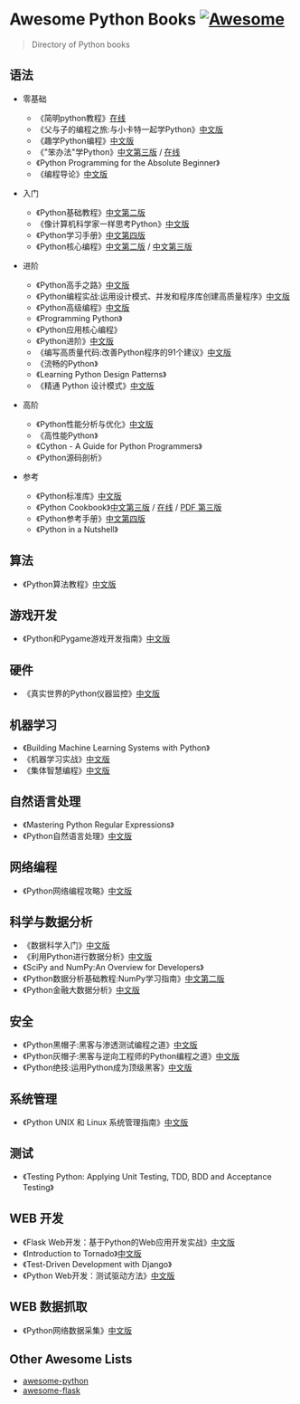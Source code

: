 # Awesome Python Books [![Awesome](https://cdn.rawgit.com/sindresorhus/awesome/d7305f38d29fed78fa85652e3a63e154dd8e8829/media/badge.svg)](https://github.com/sindresorhus/awesome)

> Directory of Python books

## 语法
- 零基础
    - 《简明python教程》[在线](http://wiki.jikexueyuan.com/project/simple-python-course/)
    - 《父与子的编程之旅:与小卡特一起学Python》[中文版](https://www.amazon.cn/%E5%9B%BE%E7%81%B5%E7%A8%8B%E5%BA%8F%E8%AE%BE%E8%AE%A1%E4%B8%9B%E4%B9%A6%C2%B7%E7%88%B6%E4%B8%8E%E5%AD%90%E7%9A%84%E7%BC%96%E7%A8%8B%E4%B9%8B%E6%97%85-%E4%B8%8E%E5%B0%8F%E5%8D%A1%E7%89%B9%E4%B8%80%E8%B5%B7%E5%AD%A6Python-%E6%A1%91%E5%BE%B7/dp/B00PG0MMLO)
    - 《趣学Python编程》[中文版](https://www.amazon.cn/%E8%B6%A3%E5%AD%A6Python%E7%BC%96%E7%A8%8B-%E5%B8%83%E9%87%8C%E6%A0%BC%E6%96%AF/dp/B00IM56I5Q)
    - 《"笨办法"学Python》[中文第三版](https://www.amazon.cn/%E5%AD%A6Python-%E8%82%96/dp/B00P6OJ0TC) / [在线](https://flyouting.gitbooks.io/learn-python-the-hard-way-cn/content/)
    - 《Python Programming for the Absolute Beginner》
    - 《编程导论》[中文版](https://www.amazon.cn/%E7%BC%96%E7%A8%8B%E5%AF%BC%E8%AE%BA-%E7%BE%8E-%E8%B0%B7%E6%B3%B0%E6%A0%BC/dp/B00W34DZ1M)

- 入门
    - 《Python基础教程》[中文第二版](https://www.amazon.cn/%E5%9B%BE%E7%81%B5%E7%A8%8B%E5%BA%8F%E8%AE%BE%E8%AE%A1%E4%B8%9B%E4%B9%A6-Python%E5%9F%BA%E7%A1%80%E6%95%99%E7%A8%8B-%E8%B5%AB%E7%89%B9%E5%85%B0/dp/B00KAFX65Q)
    - 《像计算机科学家一样思考Python》[中文版](https://www.amazon.cn/%E5%83%8F%E8%AE%A1%E7%AE%97%E6%9C%BA%E7%A7%91%E5%AD%A6%E5%AE%B6%E4%B8%80%E6%A0%B7%E6%80%9D%E8%80%83Python-%E5%94%90%E5%B0%BC/dp/B00EEDI2X6)
    - 《Python学习手册》[中文第四版](https://www.amazon.cn/Python%E5%AD%A6%E4%B9%A0%E6%89%8B%E5%86%8C-%E9%B2%81%E7%89%B9%E5%85%B9/dp/B004TUJ7A6)
    - 《Python核心编程》[中文第二版](https://www.amazon.cn/Python%E6%A0%B8%E5%BF%83%E7%BC%96%E7%A8%8B-%E4%B8%98%E6%81%A9/dp/B001BKVXOA) / [中文第三版](https://www.amazon.cn/Python/dp/B01FQAS0KK)

- 进阶
    - 《Python高手之路》[中文版](https://www.amazon.cn/Python%E9%AB%98%E6%89%8B%E4%B9%8B%E8%B7%AF-%E6%B3%95-%E6%9C%B1%E5%88%A9%E5%AE%89-%E4%B8%B9%E4%B9%94/dp/B00X65PEFC)
    - 《Python编程实战:运用设计模式、并发和程序库创建高质量程序》[中文版](https://www.amazon.cn/dp/B00MHDPIJ6)
    - 《Python高级编程》[中文版](https://book.douban.com/subject/4212921/)
    - 《Programming Python》
    - 《Python应用核心编程》
    - 《Python进阶》[中文版](https://eastlakeside.gitbooks.io/interpy-zh/content/)
    - 《编写高质量代码:改善Python程序的91个建议》[中文版](https://www.amazon.cn/Effective%E7%B3%BB%E5%88%97%E4%B8%9B%E4%B9%A6-%E7%BC%96%E5%86%99%E9%AB%98%E8%B4%A8%E9%87%8F%E4%BB%A3%E7%A0%81-%E6%94%B9%E5%96%84Python%E7%A8%8B%E5%BA%8F%E7%9A%8491%E4%B8%AA%E5%BB%BA%E8%AE%AE-%E5%BC%A0%E9%A2%96/dp/B00KYFJTP8)
    - 《流畅的Python》
    - 《Learning Python Design Patterns》
    - 《精通 Python 设计模式》[中文版](https://www.amazon.cn/%E7%B2%BE%E9%80%9APython%E8%AE%BE%E8%AE%A1%E6%A8%A1%E5%BC%8F-%E8%8D%B7-%E8%90%A8%E5%9F%BA%E6%96%AF%C2%B7%E5%8D%A1%E8%90%A8%E5%A7%86%E5%B8%95%E9%87%8C%E6%96%AF/dp/B01ION3VW8)

- 高阶
    - 《Python性能分析与优化》[中文版](https://www.amazon.cn/Python%E6%80%A7%E8%83%BD%E5%88%86%E6%9E%90%E4%B8%8E%E4%BC%98%E5%8C%96-%E8%B4%B9%E5%B0%94%E5%8D%97%E5%A4%9A%C2%B7%E5%A4%9A%E6%A0%BC%E9%87%8C%E5%A5%A5/dp/B01HB0KNCG)
    - 《高性能Python》
    - 《Cython - A Guide for Python Programmers》
    - 《Python源码剖析》

- 参考
    - 《Python标准库》[中文版](https://book.douban.com/subject/10773324/)
    - 《Python Cookbook》[中文第三版](https://www.amazon.cn/Python-Cookbook/dp/B003LPO4KS) / [在线](http://python3-cookbook.readthedocs.org/zh_CN/latest/) / [PDF 第三版](https://github.com/Junnplus/awesome-python-books/blob/master/PDF/python-cookbook-3rd-zh_cn.pdf)
    - 《Python参考手册》[中文第四版](https://book.douban.com/subject/5401851/)
    - 《Python in a Nutshell》

## 算法
- 《Python算法教程》[中文版](https://www.amazon.cn/Python%E7%AE%97%E6%B3%95%E6%95%99%E7%A8%8B-%E6%8C%AA%E5%A8%81-%E8%B5%AB%E7%89%B9%E5%85%B0/dp/B019NB0VCI)

## 游戏开发
- 《Python和Pygame游戏开发指南》[中文版](https://www.amazon.cn/Python%E5%92%8CPygame%E6%B8%B8%E6%88%8F%E5%BC%80%E5%8F%91%E6%8C%87%E5%8D%97-%E6%96%AF%E7%BB%B4%E5%8A%A0%E7%89%B9/dp/B019IZ6ZWO)

## 硬件
- 《真实世界的Python仪器监控》[中文版](https://book.douban.com/subject/20773481/)

## 机器学习
- 《Building Machine Learning Systems with Python》
- 《机器学习实战》[中文版](https://www.amazon.cn/%E6%9C%BA%E5%99%A8%E5%AD%A6%E4%B9%A0%E5%AE%9E%E6%88%98-%E5%93%88%E6%9E%97%E9%A1%BF/dp/B00D747PTK)
- 《集体智慧编程》[中文版](https://www.amazon.cn/%E9%9B%86%E4%BD%93%E6%99%BA%E6%85%A7%E7%BC%96%E7%A8%8B-%E6%89%98%E6%AF%94%C2%B7%E8%A5%BF%E6%A0%BC%E5%85%B0/dp/B00UI93JD8)

## 自然语言处理
- 《Mastering Python Regular Expressions》
- 《Python自然语言处理》[中文版](https://www.amazon.cn/Python%E8%87%AA%E7%84%B6%E8%AF%AD%E8%A8%80%E5%A4%84%E7%90%86-%E4%BC%AF%E5%BE%B7/dp/B00L7IV7C4)

## 网络编程
- 《Python网络编程攻略》[中文版](https://www.amazon.cn/%E5%9B%BE%E7%81%B5%E7%A8%8B%E5%BA%8F%E8%AE%BE%E8%AE%A1%E4%B8%9B%E4%B9%A6-Python%E7%BD%91%E7%BB%9C%E7%BC%96%E7%A8%8B%E6%94%BB%E7%95%A5-%E8%90%A8%E5%8D%A1%E5%B0%94/dp/B00PUP2IWS)

## 科学与数据分析
- 《数据科学入门》[中文版](https://www.amazon.cn/%E5%9B%BE%E4%B9%A6/dp/B01DLBQPQC)
- 《利用Python进行数据分析》[中文版](https://www.amazon.cn/%E5%88%A9%E7%94%A8Python%E8%BF%9B%E8%A1%8C%E6%95%B0%E6%8D%AE%E5%88%86%E6%9E%90-%E9%BA%A6%E9%87%91%E5%B0%BC/dp/B00GHGZLWS)
- 《SciPy and NumPy:An Overview for Developers》
- 《Python数据分析基础教程:NumPy学习指南》[中文第二版](https://www.amazon.cn/Python数据分析基础教程-NumPy学习指南-伊德里斯/dp/B00HLA8U86)
- 《Python金融大数据分析》[中文版](https://www.amazon.cn/Python%E9%87%91%E8%9E%8D%E5%A4%A7%E6%95%B0%E6%8D%AE%E5%88%86%E6%9E%90-%E5%BE%B7-%E4%BC%8A%E5%A4%AB%C2%B7%E5%B8%8C%E5%B0%94%E7%9A%AE%E6%96%AF%E7%A7%91/dp/B0182K8YMA)

## 安全
- 《Python黑帽子:黑客与渗透测试编程之道》[中文版](https://www.amazon.cn/Python%E9%BB%91%E5%B8%BD%E5%AD%90-%E9%BB%91%E5%AE%A2%E4%B8%8E%E6%B8%97%E9%80%8F%E6%B5%8B%E8%AF%95%E7%BC%96%E7%A8%8B%E4%B9%8B%E9%81%93-%E5%A1%9E%E8%8C%A8/dp/B013KKCLE4)
- 《Python灰帽子:黑客与逆向工程师的Python编程之道》[中文版](https://book.douban.com/subject/6025284/)
- 《Python绝技:运用Python成为顶级黑客》[中文版](https://www.amazon.cn/Python%E7%BB%9D%E6%8A%80-%E8%BF%90%E7%94%A8Python%E6%88%90%E4%B8%BA%E9%A1%B6%E7%BA%A7%E9%BB%91%E5%AE%A2-%E5%A5%A5%E7%A7%91%E7%BD%97/dp/B019ZRGBVU)

## 系统管理
- 《Python UNIX 和 Linux 系统管理指南》[中文版](https://book.douban.com/subject/4031965/)

## 测试
- 《Testing Python: Applying Unit Testing, TDD, BDD and Acceptance Testing》

## WEB 开发
- 《Flask Web开发：基于Python的Web应用开发实战》[中文版](https://www.amazon.cn/Flask-Web%E5%BC%80%E5%8F%91-%E5%9F%BA%E4%BA%8EPython%E7%9A%84Web%E5%BA%94%E7%94%A8%E5%BC%80%E5%8F%91%E5%AE%9E%E6%88%98-%E6%A0%BC%E6%9E%97%E5%B8%83%E6%88%88/dp/B00QT2TQCG)
- 《Introduction to Tornado》[中文版](http://wiki.jikexueyuan.com/project/introduction-tornado/)
- 《Test-Driven Development with Django》
- 《Python Web开发：测试驱动方法》[中文版](https://www.amazon.cn/Python-Web%E5%BC%80%E5%8F%91-%E6%B5%8B%E8%AF%95%E9%A9%B1%E5%8A%A8%E6%96%B9%E6%B3%95-%E7%8F%80%E8%A5%BF%E7%93%A6%E5%B0%94/dp/B016I9T8SQ)

## WEB 数据抓取
- 《Python网络数据采集》[中文版](https://www.amazon.cn/Python%E7%BD%91%E7%BB%9C%E6%95%B0%E6%8D%AE%E9%87%87%E9%9B%86-%E7%B1%B3%E5%88%87%E5%B0%94/dp/B01DU8CXJ4)

## Other Awesome Lists
- [awesome-python](https://github.com/vinta/awesome-python)
- [awesome-flask](https://github.com/humiaozuzu/awesome-flask)
